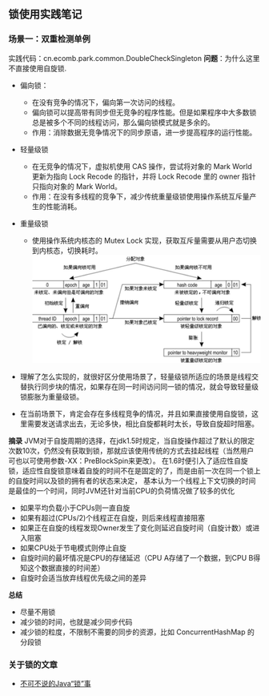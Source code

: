 ## 锁使用实践笔记

### 场景一：双重检测单例
实践代码：cn.ecomb.park.common.DoubleCheckSingleton
**问题**：为什么这里不直接使用自旋锁.

- 偏向锁：
    - 在没有竞争的情况下，偏向第一次访问的线程。
    - 偏向锁可以提高带有同步但无竞争的程序性能。但是如果程序中大多数锁总是被多个不同的线程访问，那么偏向锁模式就是多余的。
    - 作用：消除数据无竞争情况下的同步原语，进一步提高程序的运行性能。
- 轻量级锁
    - 在无竞争的情况下，虚拟机使用 CAS 操作，尝试将对象的 Mark World 更新为指向 Lock Recode 的指针，并将 Lock Recode 里的 owner 指针只指向对象的 Mark World。
    - 作用：在没有多线程的竞争下，减少传统重量级锁使用操作系统互斥量产生的性能消耗。
- 重量级锁
    - 使用操作系统内核态的 Mutex Lock 实现，获取互斥量需要从用户态切换到内核态，切换耗时。
![偏向锁-轻量级锁-重量级锁切换过程](./images/偏向锁-轻量级锁-重量级锁切换过程.png)

- 理解了怎么实现的，就很好区分使用场景了，轻量级锁所适应的场景是线程交替执行同步块的情况，如果存在同一时间访问同一锁的情况，就会导致轻量级锁膨胀为重量级锁。
- 在当前场景下，肯定会存在多线程竞争的情况，并且如果直接使用自旋锁，这里需要发送请求出去，无论多快，相比自旋都耗时太长，导致自旋超时阻塞。

**摘录**
JVM对于自旋周期的选择，在jdk1.5时规定，当自旋操作超过了默认的限定次数10次，仍然没有获取到锁，那就应该使用传统的方式去挂起线程（当然用户可也以可使用参数-XX：PreBlockSpin来更改）。
在1.6时便引入了适应性自旋锁，适应性自旋锁意味着自旋的时间不在是固定的了，而是由前一次在同一个锁上的自旋时间以及锁的拥有者的状态来决定，
基本认为一个线程上下文切换的时间是最佳的一个时间，同时JVM还针对当前CPU的负荷情况做了较多的优化
- 如果平均负载小于CPUs则一直自旋
- 如果有超过(CPUs/2)个线程正在自旋，则后来线程直接阻塞
- 如果正在自旋的线程发现Owner发生了变化则延迟自旋时间（自旋计数）或进入阻塞
- 如果CPU处于节电模式则停止自旋
- 自旋时间的最坏情况是CPU的存储延迟（CPU A存储了一个数据，到CPU B得知这个数据直接的时间差）
- 自旋时会适当放弃线程优先级之间的差异

**总结**
- 尽量不用锁
- 减少锁的时间，也就是减少同步代码
- 减少锁的粒度，不限制不需要的同步的资源，比如 ConcurrentHashMap 的分段锁



### 关于锁的文章
- [不可不说的Java“锁”事](https://tech.meituan.com/2018/11/15/java-lock.html)